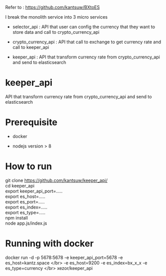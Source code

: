 Refer to : https://github.com/kantsuw/BXtoES

I break the monolith service into 3 micro services
  - selector_api : API that user can config the currency that they want to store data  and call to crypto_currency_api 
  
  - crypto_currency_api : API that call to exchange to get currency rate and call to keeper_api
  
  - keeper_api : API that transform currency rate from crypto_currency_api and send to elasticsearch

# keeper_api

  API that transform currency rate from crypto_currency_api and send to elasticsearch

# Prerequisite

- docker

- nodejs version > 8

# How to run 
  
  git clone https://github.com/kantsuw/keeper_api/ </br>
  cd keeper_api </br>
  export keeper_api_port=..... </br>
  export es_host=..... </br>
  export es_port=..... </br>
  export es_index=..... </br>
  export es_type=..... </br>
  npm install </br>
  node app.js/index.js

# Running with docker 

docker run -d -p 5678:5678 -e keeper_api_port=5678 -e es_host=kantz.space \</br>
-e es_host=9200 -e es_index=bx_x_x -e es_type=currency \</br>
xezor/keeper_api

